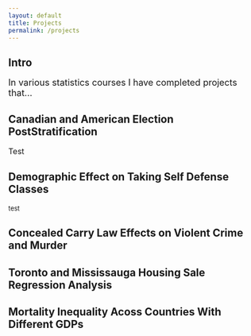 ```yaml
---
layout: default 
title: Projects
permalink: /projects
---
```


## Intro
<font size="4">In various statistics courses I have completed projects that...</font> 

## Canadian and American Election PostStratification
<font size="3">Test</font> 

## Demographic Effect on Taking Self Defense Classes
<font size="2">test</font> 

## Concealed Carry Law Effects on Violent Crime and Murder 

## Toronto and Mississauga Housing Sale Regression Analysis

## Mortality Inequality Acoss Countries With Different GDPs

